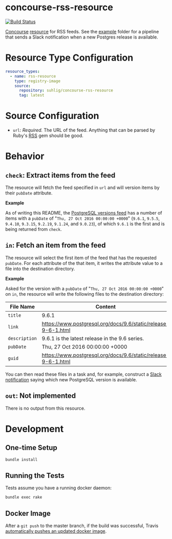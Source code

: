 # concourse-rss-resource

[![Build Status](https://travis-ci.org/suhlig/concourse-rss-resource.svg?branch=master)](https://travis-ci.org/suhlig/concourse-rss-resource)

[Concourse](https://concourse-ci.org/ "Concourse Homepage") [resource](https://concourse-ci.org/implementing-resources.html "Implementing a Resource") for RSS feeds. See the [example](example/README.markdown) folder for a pipeline that sends a Slack notification when a new Postgres release is available.

# Resource Type Configuration

```yaml
resource_types:
  - name: rss-resource
    type: registry-image
    source:
      repository: suhlig/concourse-rss-resource
      tag: latest
```

# Source Configuration

* `url`: *Required.* The URL of the feed. Anything that can be parsed by Ruby's [RSS](https://www.rubydoc.info/gems/rss) gem should be good.

# Behavior

## `check`: Extract items from the feed

The resource will fetch the feed specified in `url` and will version items by their `pubDate` attribute.

**Example**

As of writing this README, the [PostgreSQL versions feed](https://www.postgresql.org/versions.rss) has a number of items with a `pubDate` of "`Thu, 27 Oct 2016 00:00:00 +0000`" (`9.6.1`, `9.5.5`, `9.4.10`, `9.3.15`, `9.2.19`, `9.1.24`, and `9.0.23`), of which `9.6.1` is the first and is being returned from `check`.

## `in`: Fetch an item from the feed

The resource will select the first item of the feed that has the requested `pubDate`. For each attribute of the that item, it writes the attribute value to a file into the destination directory.

**Example**

Asked for the version with a `pubDate` of "`Thu, 27 Oct 2016 00:00:00 +0000`" on `in`, the resource will write the following files to the destination directory:

| File Name   | Content                                                       |
| ----------- | ------------------------------------------------------------- |
|`title`      | 9.6.1                                                         |
|`link`       | https://www.postgresql.org/docs/9.6/static/release-9-6-1.html |
|`description`| 9.6.1 is the latest release in the 9.6 series.                |
|`pubDate`    | Thu, 27 Oct 2016 00:00:00 +0000                               |
|`guid`       | https://www.postgresql.org/docs/9.6/static/release-9-6-1.html |

You can then read these files in a task and, for example, construct a [Slack notification](https://github.com/cloudfoundry-community/slack-notification-resource) saying which new PostgreSQL version is available.

## `out`: Not implemented

There is no output from this resource.

# Development

## One-time Setup

```bash
bundle install
```

## Running the Tests

Tests assume you have a running docker daemon:

```bash
bundle exec rake
```

## Docker Image

After a `git push` to the master branch, if the build was successful, Travis [automatically pushes an updated docker image](https://docs.travis-ci.com/user/docker/#Pushing-a-Docker-Image-to-a-Registry).

